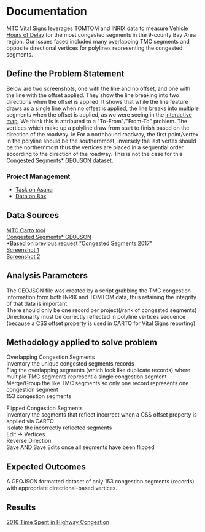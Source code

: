# Documentation  

[MTC Vital Signs](http://www.vitalsigns.mtc.ca.gov/) leverages TOMTOM and INRIX data to measure [Vehicle Hours of Delay](http://www.vitalsigns.mtc.ca.gov/time-spent-congestion) for the most congested segments in the 9-county Bay Area region. Our issues faced included many overlapping TMC segments and opposite directional vertices for polylines representing the congested segments. 

## Define the Problem Statement  
Below are two screenshots, one with the line and no offset, and one with the line with the offset applied. They show the line breaking into two directions when the offset is applied. It shows that while the line feature draws as a single line when no offset is applied, the line breaks into multiple segments when the offset is applied, as we were seeing in the [interactive map](https://mtc.carto.com/tables/t7_merge_17/public/map). We think this is attributed to a "To-From"/"From-To" problem. The vertices which make up a polyline draw from start to finish based on the direction of the roadway. ie For a northbound roadway, the first point/vertex in the polyline should be the southernmost, inversely the last vertex should be the northernmost thus the vertices are placed in a sequential order according to the direction of the roadway. This is not the case for this [Congested Segments* GEOJSON](https://mtcdrive.box.com/s/bwurv8cxu740szbbhs0cmj0y0y6s42np) dataset.  

### Project Management  

- [Task on Asana](https://app.asana.com/0/inbox/797943099119524/856267709523291/856267709523292)  
- [Data on Box](https://mtcdrive.box.com/s/2ehfea5lx485m3h2imdltfc9tfdg5qyn)  

## Data Sources  

[MTC Carto tool](https://mtc.carto.com/tables/t7_merge_17/public/map)    
[Congested Segments* GEOJSON](https://mtcdrive.box.com/s/bwurv8cxu740szbbhs0cmj0y0y6s42np)  
[*Based on previous request "Congested Segments 2017"](https://github.com/BayAreaMetro/Data-Analysis-Projects/tree/master/congested_segments/2017)  
[Screenshot 1](https://mtcdrive.box.com/s/hil3u7yis1kdu4aek3xpgxdu071kw0ze)  
[Screenshot 2](https://mtcdrive.box.com/s/defei7gzzej9l5rorkzj70uucxd0l16j)  

## Analysis Parameters  
The GEOJSON file was created by a script grabbing the TMC congestion information form both INRIX and TOMTOM data, thus retaining the integrity of that data is important.  
There should only be one record per project(/rank of congested segments)  
Directionality must be correctly reflected in polyline vertices sequence (because a CSS offset property is used in CARTO for Vital Signs reporting)  

## Methodology applied to solve problem  

Overlapping Congestion Segments  
Inventory the unique congested segments records  
Flag the overlapping segments (which look like duplicate records) where multiple TMC segments represent a single congestion segment  
Merge/Group the like TMC segments so only one record represents one congestion segment  
153 congestion segments  

Flipped Congestion Segments  
Inventory the segments that reflect incorrect when a CSS offset property is applied via CARTO  
Isolate the incorrectly reflected segments  
Edit -> Vertices  
Reverse Direction  
Save AND Save Edits once all segments have been flipped  

## Expected Outcomes

A GEOJSON formatted dataset of only 153 congestion segments (records) with appropriate directional-based vertices.  

## Results
[2016 Time Spent in Highway Congestion](http://www.vitalsigns.mtc.ca.gov/time-spent-congestion#chart-1)
